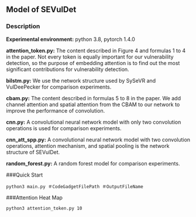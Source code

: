 
Model of SEVulDet
---
### Description
**Experimental environment:** python 3.8, pytorch 1.4.0

**attention_token.py:** The content described in Figure 4 and formulas 1 to 4 in the paper. Not every token is equally important for our vulnerability detection, so the purpose of embedding attention is to find out the most significant contributions for vulnerability detection.

**bilstm.py:** We use the network structure used by SySeVR and VulDeePecker for comparison experiments.

**cbam.py:** The content described in formulas 5 to 8 in the paper. We add channel attention and spatial attention from the CBAM to our network to improve the performance of convolution.

**cnn.py:** A convolutional neural network model with only two convolution operations is used for comparison experiments.

**cnn_att_spp.py:** A convolutional neural network model with two convolution operations, attention mechanism, and spatial pooling is the network structure of SEVulDet.

**random_forest.py:** A random forest model for comparison experiments.


###Quick Start
```
python3 main.py ＃CodeGadgetFilePath ＃OutputFileName
```
###Attention Heat Map
```
python3 attention_token.py 10
```